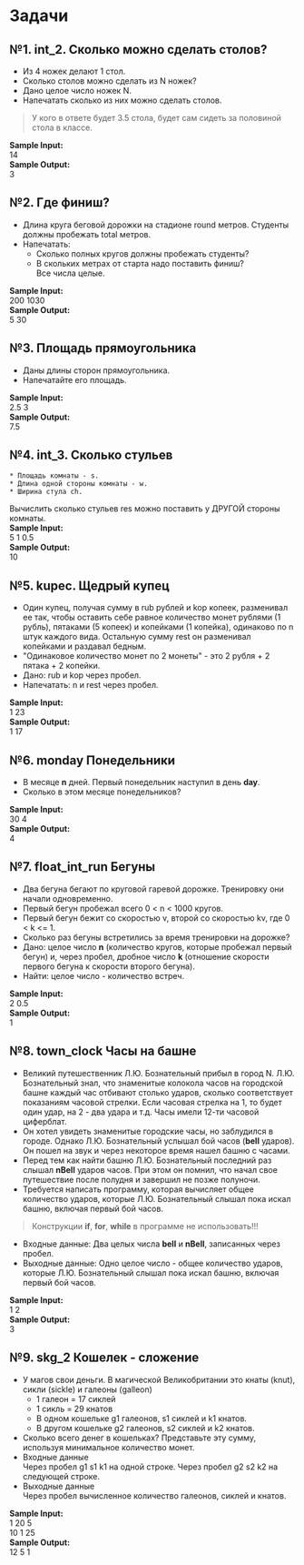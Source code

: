 # Задачи
## №1. int_2. Сколько можно сделать столов?
* Из 4 ножек делают 1 стол.
* Сколько столов можно сделать из N ножек?
* Дано целое число ножек N.
* Напечатать сколько из них можно сделать столов.
> У кого в ответе будет 3.5 стола, будет сам сидеть за половиной стола в классе.  

**Sample Input:**  
14  
**Sample Output:**  
3  

## №2. Где финиш?
* Длина круга беговой дорожки на стадионе round метров. Студенты должны пробежать total метров.
* Напечатать:
    - Сколько полных кругов должны пробежать студенты?  
    - В скольких метрах от старта надо поставить финиш?  
Все числа целые.  

**Sample Input:**  
200 1030  
**Sample Output:**  
5 30  

## №3. Площадь прямоугольника
* Даны длины сторон прямоугольника.
* Напечатайте его площадь.  

**Sample Input:**  
2.5 3  
**Sample Output:**  
7.5  

## №4. int_3. Сколько стульев
    * Площадь комнаты - s.  
    * Длина одной стороны комнаты - w.  
    * Ширина стула ch.  
Вычислить сколько стульев res можно поставить у ДРУГОЙ стороны комнаты.  
**Sample Input:**  
5 1 0.5  
**Sample Output:**  
10  

## №5. kupec. Щедрый купец
* Один купец, получая сумму в rub рублей и kop копеек, разменивал ее так, чтобы оставить себе равное количество монет рублями (1 рубль), пятаками (5 копеек) и копейками (1 копейка), одинаково по n штук каждого вида. Остальную сумму rest он разменивал копейками и раздавал бедным.  
* "Одинаковое количество монет по 2 монеты" - это 2 рубля + 2 пятака + 2 копейки.  
* Дано: rub и kop через пробел.  
* Напечатать: n и rest через пробел.  

**Sample Input:**  
1 23  
**Sample Output:**  
1 17  

## №6. monday Понедельники
* В месяце **n** дней. Первый понедельник наступил в день **day**.  
* Сколько в этом месяце понедельников?  

**Sample Input:**  
30 4  
**Sample Output:**  
4  

## №7. float_int_run Бегуны  
* Два бегуна бегают по круговой гаревой дорожке. Тренировку они начали одновременно.  
* Первый бегун пробежал всего 0 < n < 1000 кругов.
* Первый бегун бежит со скоростью v, второй со скоростью kv, где 0 < k <= 1.
* Сколько раз бегуны встретились за время тренировки на дорожке?
* Дано: целое число **n** (количество кругов, которые пробежал первый бегун) и, через пробел, дробное число **k** (отношение скорости первого бегуна к скорости второго бегуна).
* Найти: целое число - количество встреч.  

**Sample Input:**  
2 0.5  
**Sample Output:**  
1  

## №8. town_clock Часы на башне
* Великий путешественник Л.Ю. Бознательный прибыл в город N. Л.Ю. Бознательный знал, что знаменитые колокола часов на городской башне каждый час отбивают столько ударов, сколько соответствует показаниям часовой стрелки. Если часовая стрелка на 1, то будет один удар, на 2 - два удара и т.д. Часы имели 12-ти часовой циферблат.
* Он хотел увидеть знаменитые городские часы, но заблудился в городе. Однако Л.Ю. Бознательный услышал бой часов (**bell** ударов). Он пошел на звук и через некоторое время нашел башню с часами.
* Перед тем как найти башню Л.Ю. Бознательный последний раз слышал **nBell** ударов часов. При этом он помнил, что начал свое путешествие после полудня и завершил не позже полуночи.
* Требуется написать программу, которая вычисляет общее количество ударов, которые Л.Ю. Бознательный слышал пока искал башню, включая первый бой часов.  
> Конструкции **if**, **for**, **while** в программе не использовать!!!  
* Входные данные: Два целых числа **bell** и **nBell**, записанных через пробел.
* Выходные данные: Одно целое число - общее количество ударов, которые Л.Ю. Бознательный слышал пока искал башню, включая первый бой часов.  

**Sample Input:**  
1 2  
**Sample Output:**  
3  

## №9. skg_2 Кошелек - сложение
* У магов свои деньги. В магической Великобритании это кнаты (knut), сикли (sickle) и галеоны (galleon)
    - 1 галеон = 17 сиклей
    - 1 сикль = 29 кнатов
    - В одном кошельке g1 галеонов, s1 сиклей и k1 кнатов.
    - В другом кошельке g2 галеонов, s2 сиклей и k2 кнатов.  
* Сколько всего денег в кошельках? Представьте эту сумму, используя минимальное количество монет.
* Входные данные  
Через пробел g1 s1 k1 на одной строке. Через пробел g2 s2 k2 на следующей строке.  
* Выходные данные  
Через пробел вычисленное количество галеонов, сиклей и кнатов.  

**Sample Input:**  
1 20 5  
10 1 25  
**Sample Output:**  
12 5 1  


